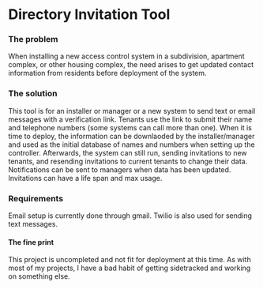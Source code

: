 # Directory Invitation Tool

### The problem
When installing a new access control system in a subdivision, apartment complex, or other housing complex, the need arises to get updated contact information from residents before deployment of the system.  
### The solution
This tool is for an installer or manager or a new system to send text or email messages with a verification link.  Tenants use the link to submit their name and telephone numbers (some systems can call more than one).  When it is time to deploy, the information can be downlaoded by the installer/manager and used as the initial database of names and numbers when setting up the controller.  Afterwards, the system can still run, sending invitations to new tenants, and resending invitations to current tenants to change their data.  Notifications can be sent to managers when data has been updated.  Invitations can have a life span and max usage.
### Requirements
Email setup is currently done through gmail.  Twilio is also used for sending text messages.
#### The fine print
This project is uncompleted and not fit for deployment at this time.  As with most of my projects, I have a bad habit of getting sidetracked and working on something else.  
